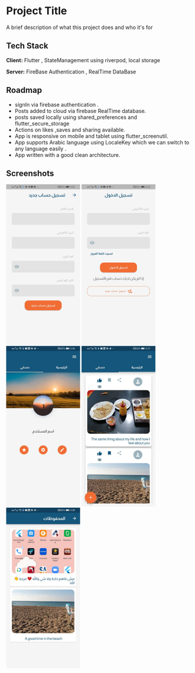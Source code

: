 
# Project Title

A brief description of what this project does and who it's for


## Tech Stack

**Client:**  Flutter , StateManagement using riverpod, local storage 

**Server:** FireBase Authentication , RealTime DataBase


## Roadmap

- signIn via firebase authentication .
- Posts added to cloud via firebase RealTime database.
- posts saved locally using shared_preferences and flutter_secure_storage
- Actions on likes ,saves and sharing available.
- App is responsive on mobile and tablet using flutter_screenutil.
- App supports Arabic language using LocaleKey which we can switch to any language easily .
- App written with a good clean architecture.



## Screenshots
<span><img src="https://github.com/omarezz332/omar_adel_posts/raw/master/assets/screen_shots/signup.jpeg" width="200" /></span>
<span><img src="https://github.com/omarezz332/omar_adel_posts/raw/master/assets/screen_shots/login.jpeg" width="200" /></span>
<span><img src="https://github.com/omarezz332/omar_adel_posts/raw/master/assets/screen_shots/profile.jpeg" width="200" /></span> 
<span><img src="https://github.com/omarezz332/omar_adel_posts/raw/master/assets/screen_shots/posts.jpeg" width="200" /></span> 
<span><img src="https://github.com/omarezz332/omar_adel_posts/raw/master/assets/screen_shots/saves.jpeg" width="200" /></span> 

[comment]: <> (![App Screenshot]&#40;https://github.com/omarezz332/omar_adel_posts/raw/master/assets/screen_shots/.jpeg=250x250&#41;)

[comment]: <> (![App Screenshot]&#40;https://github.com/omarezz332/omar_adel_posts/raw/master/assets/screen_shots/posts.jpeg=250x250&#41;)

[comment]: <> (![App Screenshot]&#40;https://github.com/omarezz332/omar_adel_posts/raw/master/assets/screen_shots/profile.jpeg=250x250&#41;)

[comment]: <> (![App Screenshot]&#40;https://github.com/omarezz332/omar_adel_posts/raw/master/assets/screen_shots/saves.jpeg=250x250&#41;)